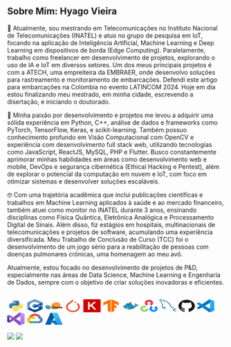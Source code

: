 ## Sobre Mim: Hyago Vieira

🔭 Atualmente, sou mestrando em Telecomunicações no Instituto Nacional de Telecomunicações (INATEL) e atuo no grupo de pesquisa em IoT, focando na aplicação de Inteligência Artificial, Machine Learning e Deep Learning em dispositivos de borda (Edge Computing). Paralelamente, trabalho como freelancer em desenvolvimento de projetos, explorando o uso de IA e IoT em diversos setores. Um dos meus principais projetos é com a ATECH, uma empreiteira da EMBRAER, onde desenvolvo soluções para rastreamento e monitoramento de embarcações. Defendi este artigo para embarcações na Colombia no evento LATINCOM 2024. Hoje em dia estou finalizando meu mestrado, em minha cidade, escrevendo a disertação, e iniciando o doutorado.

🌱 Minha paixão por desenvolvimento e projetos me levou a adquirir uma sólida experiência em Python, C++, análise de dados e frameworks como PyTorch, TensorFlow, Keras, e scikit-learning. Também possuo conhecimento profundo em Visão Computacional com OpenCV e experiência com desenvolvimento full stack web, utilizando tecnologias como JavaScript, ReactJS, MySQL, PHP e Flutter. Busco constantemente aprimorar minhas habilidades em áreas como desenvolvimento web e mobile, DevOps e segurança cibernética (Ethical Hacking e Pentest), além de explorar o potencial da computação em nuvem e IoT, com foco em otimizar sistemas e desenvolver soluções escaláveis.

🤓 Com uma trajetória acadêmica que inclui publicações científicas e trabalhos em Machine Learning aplicados à saúde e ao mercado financeiro, também atuei como monitor no INATEL durante 3 anos, ensinando disciplinas como Física Quântica, Eletrônica Analógica e Processamento Digital de Sinais. Além disso, fiz estágios em hospitais, multinacionais de telecomunicações e projetos de software, acumulando uma experiência diversificada. Meu Trabalho de Conclusão de Curso (TCC) foi o desenvolvimento de um jogo sério para a reabilitação de pessoas com doenças pulmonares crônicas, uma homenagem ao meu avô.

Atualmente, estou focado no desenvolvimento de projetos de P&D, especialmente nas áreas de Data Science, Machine Learning e Engenharia de Dados, sempre com o objetivo de criar soluções inovadoras e eficientes.

<div style="display: inline_block"><br>
  
  <img align="center" alt="Hyago-Python" height="30" width="40" src="https://raw.githubusercontent.com/devicons/devicon/master/icons/python/python-original.svg"> 
  <img align="center" alt="Hyago-Cplusplus" height="30" width="40" src="https://raw.githubusercontent.com/devicons/devicon/master/icons/cplusplus/cplusplus-original.svg"> 
  <img align="center" alt="Hyago-PHP" height="30" width="40" src="https://raw.githubusercontent.com/devicons/devicon/master/icons/scikitlearn/scikitlearn-original.svg"> 
  <img align="center" alt="Hyago-PHP" height="30" width="40" src="https://raw.githubusercontent.com/devicons/devicon/master/icons/pytorch/pytorch-original.svg"> 
  <img align="center" alt="Hyago-PHP" height="30" width="40" src="https://raw.githubusercontent.com/devicons/devicon/master/icons/keras/keras-original.svg"> 
  <img align="center" alt="Hyago-PHP" height="30" width="40" src="https://raw.githubusercontent.com/devicons/devicon/master/icons/tensorflow/tensorflow-original.svg"> 
  <img align="center" alt="Hyago-PHP" height="30" width="40" src="https://raw.githubusercontent.com/devicons/devicon/master/icons/docker/docker-original.svg"> 
  <img align="center" alt="Hyago-PHP" height="30" width="40" src="https://raw.githubusercontent.com/devicons/devicon/master/icons/opencv/opencv-original.svg"> 
  <img align="center" alt="Hyago-PHP" height="30" width="40" src="https://raw.githubusercontent.com/devicons/devicon/master/icons/mysql/mysql-original.svg"> 
  <img align="center" alt="Hyago-PHP" height="30" width="40" src="https://raw.githubusercontent.com/devicons/devicon/master/icons/github/github-original.svg"> 
  <img align="center" alt="Hyago-PHP" height="30" width="40" src="https://raw.githubusercontent.com/devicons/devicon/master/icons/vscode/vscode-original.svg"> 
  <img align="center" alt="Hyago-PHP" height="30" width="40" src="https://raw.githubusercontent.com/devicons/devicon/master/icons/visualstudio/visualstudio-original.svg"> 
  <img align="center" alt="Hyago-PHP" height="30" width="40" src="https://raw.githubusercontent.com/devicons/devicon/master/icons/googlecloud/googlecloud-original.svg"> 
  <img align="center" alt="Hyago-PHP" height="30" width="40" src="https://raw.githubusercontent.com/devicons/devicon/master/icons/azure/azure-original.svg"> 
</div>

<br>

<div> 
  <a href = "mailto:hyago.silva@mtel.inatel.br"><img src="https://img.shields.io/badge/-outlook-%23333?style=for-the-badge&logo=gmail&logoColor=blue" target="_blank"></a>
  <a href="https://www.linkedin.com/in/hyagovieira/" target="_blank"><img src="https://img.shields.io/badge/-LinkedIn-%230077B5?style=for-the-badge&logo=linkedin&logoColor=white" target="_blank"></a> 
</div>

